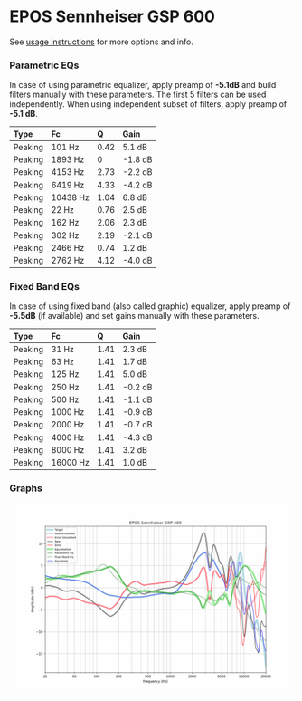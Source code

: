 # EPOS Sennheiser GSP 600
See [usage instructions](https://github.com/jaakkopasanen/AutoEq#usage) for more options and info.

### Parametric EQs
In case of using parametric equalizer, apply preamp of **-5.1dB** and build filters manually
with these parameters. The first 5 filters can be used independently.
When using independent subset of filters, apply preamp of **-5.1 dB**.

| Type    | Fc       |    Q | Gain    |
|:--------|:---------|:-----|:--------|
| Peaking | 101 Hz   | 0.42 | 5.1 dB  |
| Peaking | 1893 Hz  | 0    | -1.8 dB |
| Peaking | 4153 Hz  | 2.73 | -2.2 dB |
| Peaking | 6419 Hz  | 4.33 | -4.2 dB |
| Peaking | 10438 Hz | 1.04 | 6.8 dB  |
| Peaking | 22 Hz    | 0.76 | 2.5 dB  |
| Peaking | 162 Hz   | 2.06 | 2.3 dB  |
| Peaking | 302 Hz   | 2.19 | -2.1 dB |
| Peaking | 2466 Hz  | 0.74 | 1.2 dB  |
| Peaking | 2762 Hz  | 4.12 | -4.0 dB |

### Fixed Band EQs
In case of using fixed band (also called graphic) equalizer, apply preamp of **-5.5dB**
(if available) and set gains manually with these parameters.

| Type    | Fc       |    Q | Gain    |
|:--------|:---------|:-----|:--------|
| Peaking | 31 Hz    | 1.41 | 2.3 dB  |
| Peaking | 63 Hz    | 1.41 | 1.7 dB  |
| Peaking | 125 Hz   | 1.41 | 5.0 dB  |
| Peaking | 250 Hz   | 1.41 | -0.2 dB |
| Peaking | 500 Hz   | 1.41 | -1.1 dB |
| Peaking | 1000 Hz  | 1.41 | -0.9 dB |
| Peaking | 2000 Hz  | 1.41 | -0.7 dB |
| Peaking | 4000 Hz  | 1.41 | -4.3 dB |
| Peaking | 8000 Hz  | 1.41 | 3.2 dB  |
| Peaking | 16000 Hz | 1.41 | 1.0 dB  |

### Graphs
![](./EPOS%20Sennheiser%20GSP%20600.png)